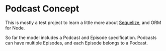 # Podcast Concept

This is mostly a test project to learn a little more about [Sequelize](https://github.com/sequelize/sequelize), and ORM for Node.

So far the model includes a Podcast and Episode specification. Podcasts can have multiple Episodes, and each Episode belongs to a Podcast.
